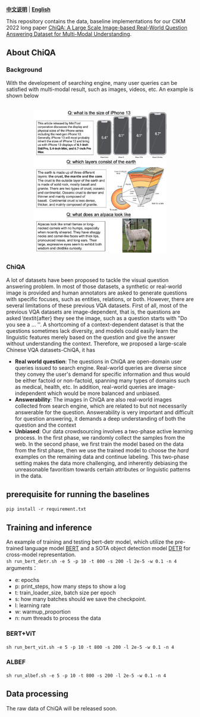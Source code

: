 [**中文说明**](./README.zh.md) | [**English**](./README.md)

This repository contains the data, baseline implementations for our CIKM 2022 long paper [ChiQA: A Large Scale Image-based Real-World Question Answering Dataset for Multi-Modal Understanding](https://arxiv.org/abs/2208.03030).

## About ChiQA
### Background
With the development of searching engine, many user queries can be satisfied with multi-modal result, such as images, videos, etc. An example is shown below
<p align="center">
    <br>
    <img src="medias/ir.example.png" width="360"/>
    <br>
</p>

### ChiQA
A lot of datasets have been proposed to tackle the visual question answering problem. In most of those datasets, a synthetic or real-world image is provided and human annotators are asked to generate questions with specific focuses, such as entities, relations, or both. However, there are several limitations of these previous VQA datasets. First of all, most of the previous VQA datasets are image-dependent, that is, the questions are asked \textit{after} they see the image, such as a question starts with "Do you see a ... ''. A shortcoming of a context-dependent dataset is that the questions sometimes lack diversity, and models could easily learn the linguistic features merely based on the question and give the answer without understanding the context.
Therefore, we proposed a large-scale Chinese VQA datasets-ChiQA, it has
+ **Real world question**: The questions in ChiQA are open-domain user queries issued to search engine. Real-world queries are diverse since they convey the user's demand for specific information and thus would be either factoid or non-factoid, spanning many types of domains such as medical, health, etc. In addition, real-world queries are image-independent which would be more balanced and unbiased.
+ **Answerability**: The images in ChiQA are also real-world images collected from search engine, which are related to but not necessarily answerable for the question. Answerability is very important and difficult for question answering, it demands a deep understanding of both the question and the context
+ **Unbiased**: Our data crowdsourcing involves a two-phase active learning process. In the first phase, we randomly collect the samples from the web. In the second phase, we first train the model based on the data from the first phase, then we use the trained model to choose the *hard* examples on the remaining data and continue labeling. This two-phase setting makes the data more challenging, and inherently debiasing the unreasonable favoritism towards certain attributes or linguistic patterns in the data.
## prerequisite for running the baselines
`pip install -r requirement.txt`

## Training and inference
An example of training and testing bert-detr model, which utilize the pre-trained language model [BERT](https://arxiv.org/abs/1810.04805) and a SOTA object detection model [DETR](https://arxiv.org/abs/2005.12872) for cross-model representation.   
`sh run_bert_detr.sh -e 5 -p 10 -t 800 -s 200 -l 2e-5 -w 0.1 -n 4`  
arguments：
- e: epochs
- p: print_steps, how many steps to show a log
- t: train_loader_size, batch size per epoch
- s: how many batches should we save the checkpoint.
- l: learning rate
- w: warmup_proportion
- n: num threads to process the data

### BERT+ViT
`sh run_bert_vit.sh -e 5 -p 10 -t 800 -s 200 -l 2e-5 -w 0.1 -n 4`

### ALBEF  
`sh run_albef.sh -e 5 -p 10 -t 800 -s 200 -l 2e-5 -w 0.1 -n 4`  

## Data processing
The raw data of ChiQA will be released soon.